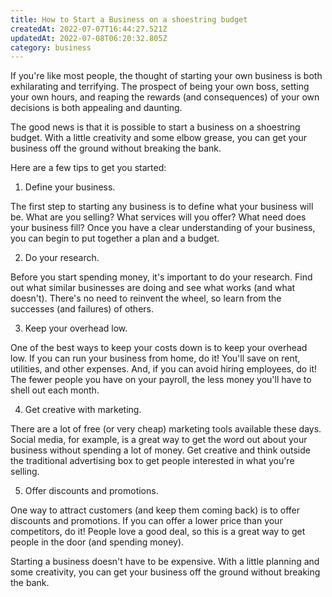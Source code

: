 ```yaml
---
title: How to Start a Business on a shoestring budget
createdAt: 2022-07-07T16:44:27.521Z
updatedAt: 2022-07-08T06:20:32.805Z
category: business
---
```


If you're like most people, the thought of starting your own business is both exhilarating and terrifying. The prospect of being your own boss, setting your own hours, and reaping the rewards (and consequences) of your own decisions is both appealing and daunting.

The good news is that it is possible to start a business on a shoestring budget. With a little creativity and some elbow grease, you can get your business off the ground without breaking the bank.

Here are a few tips to get you started:

1. Define your business.

The first step to starting any business is to define what your business will be. What are you selling? What services will you offer? What need does your business fill? Once you have a clear understanding of your business, you can begin to put together a plan and a budget.

2. Do your research.

Before you start spending money, it's important to do your research. Find out what similar businesses are doing and see what works (and what doesn't). There's no need to reinvent the wheel, so learn from the successes (and failures) of others.

3. Keep your overhead low.

One of the best ways to keep your costs down is to keep your overhead low. If you can run your business from home, do it! You'll save on rent, utilities, and other expenses. And, if you can avoid hiring employees, do it! The fewer people you have on your payroll, the less money you'll have to shell out each month.

4. Get creative with marketing.

There are a lot of free (or very cheap) marketing tools available these days. Social media, for example, is a great way to get the word out about your business without spending a lot of money. Get creative and think outside the traditional advertising box to get people interested in what you're selling.

5. Offer discounts and promotions.

One way to attract customers (and keep them coming back) is to offer discounts and promotions. If you can offer a lower price than your competitors, do it! People love a good deal, so this is a great way to get people in the door (and spending money).

Starting a business doesn't have to be expensive. With a little planning and some creativity, you can get your business off the ground without breaking the bank.
